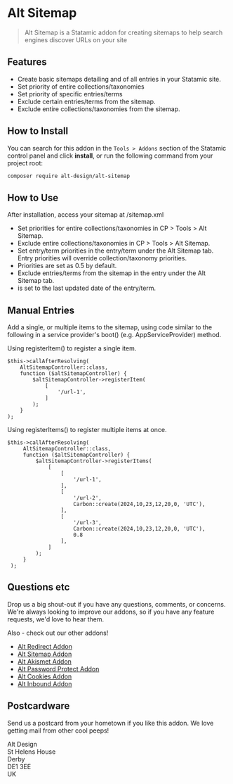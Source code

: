 # Alt Sitemap

> Alt Sitemap is a Statamic addon for creating sitemaps to help search engines discover URLs on your site

## Features

- Create basic sitemaps detailing <loc> <lastmod> and <priority> of all entries in your Statamic site.
- Set priority of entire collections/taxonomies
- Set priority of specific entries/terms
- Exclude certain entries/terms from the sitemap.
- Exclude entire collections/taxonomies from the sitemap.

## How to Install

You can search for this addon in the `Tools > Addons` section of the Statamic control panel and click **install**, or run the following command from your project root:

``` bash
composer require alt-design/alt-sitemap
```

## How to Use

After installation, access your sitemap at /sitemap.xml  

- Set priorities for entire collections/taxonomies in CP > Tools > Alt Sitemap.
- Exclude entire collections/taxonomies in CP > Tools > Alt Sitemap.
- Set entry/term priorities in the entry/term under the Alt Sitemap tab. Entry priorities will override collection/taxonomy priorities.  
- Priorities are set as 0.5 by default.  
- Exclude entries/terms from the sitemap in the entry under the Alt Sitemap tab.
- <lastmod> is set to the last updated date of the entry/term.

## Manual Entries
Add a single, or multiple items to the sitemap, using code similar to the following in a service provider's boot() (e.g. AppServiceProvider) method.

Using registerItem() to register a single item.
```
$this->callAfterResolving(
    AltSitemapController::class,
    function ($altSitemapController) {
        $altSitemapController->registerItem(
            [
                '/url-1',
            ]
        );
    }
);
```

Using registerItems() to register multiple items at once.
```
$this->callAfterResolving(
     AltSitemapController::class,
     function ($altSitemapController) {
         $altSitemapController->registerItems(
             [
                 [
                     '/url-1',
                 ],
                 [
                     '/url-2',
                     Carbon::create(2024,10,23,12,20,0, 'UTC'),
                 ],
                 [
                     '/url-3',
                     Carbon::create(2024,10,23,12,20,0, 'UTC'),
                     0.8
                 ],
             ]
         );
     }
 );
```

## Questions etc

Drop us a big shout-out if you have any questions, comments, or concerns. We're always looking to improve our addons, so if you have any feature requests, we'd love to hear them.

Also - check out our other addons!
- [Alt Redirect Addon](https://github.com/alt-design/Alt-Redirect-Addon)
- [Alt Sitemap Addon](https://github.com/alt-design/Alt-Sitemap-Addon)
- [Alt Akismet Addon](https://github.com/alt-design/Alt-Akismet-Addon)
- [Alt Password Protect Addon](https://github.com/alt-design/Alt-Password-Protect-Addon)
- [Alt Cookies Addon](https://github.com/alt-design/Alt-Cookies-Addon)
- [Alt Inbound Addon](https://github.com/alt-design/Alt-Inbound-Addon)

## Postcardware

Send us a postcard from your hometown if you like this addon. We love getting mail from other cool peeps!

Alt Design  
St Helens House  
Derby  
DE1 3EE  
UK  
